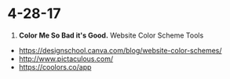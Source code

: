 # 4-28-17

1. **Color Me So Bad it's Good.**
Website Color Scheme Tools
- https://designschool.canva.com/blog/website-color-schemes/
- http://www.pictaculous.com/
- https://coolors.co/app
